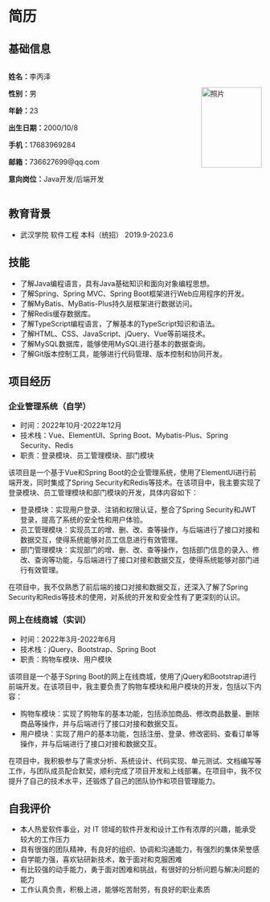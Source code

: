 # 简历

## 基础信息
<div style="display: flex; align-items: center;">
    <div>
        <p><strong>姓名：</strong>李丙泽</p>
        <p><strong>性别：</strong>男</p>
        <p><strong>年龄：</strong>23</p>
        <p><strong>出生日期：</strong>2000/10/8</p>
        <p><strong>手机：</strong>17683969284</p>
        <p><strong>邮箱：</strong>736627699@qq.com</p>
        <p><strong>意向岗位：</strong>Java开发/后端开发</p>
    </div>
    <div style="margin-left: auto;">
        <img src="/avatar.JPG" alt="照片" width="120" height="160"/>
    </div>
</div>

## 教育背景
- 武汉学院 软件工程 本科（统招） 2019.9-2023.6  

## 技能
- 了解Java编程语言，具有Java基础知识和面向对象编程思想。
- 了解Spring、Spring MVC、Spring Boot框架进行Web应用程序的开发。
- 了解MyBatis、MyBatis-Plus持久层框架进行数据访问。
- 了解Redis缓存数据库。
- 了解TypeScript编程语言，了解基本的TypeScript知识和语法。
- 了解HTML、CSS、JavaScript、jQuery、Vue等前端技术。
- 了解MySQL数据库，能够使用MySQL进行基本的数据查询。
- 了解Git版本控制工具，能够进行代码管理、版本控制和协同开发。


## 项目经历

### 企业管理系统（自学）

- 时间：2022年10月-2022年12月
- 技术栈：Vue、ElementUI、Spring Boot、Mybatis-Plus、Spring Security、Redis
- 职责：登录模块、员工管理模块、部门模块

该项目是一个基于Vue和Spring Boot的企业管理系统，使用了ElementUI进行前端开发，同时集成了Spring Security和Redis等技术。在该项目中，我主要实现了登录模块、员工管理模块和部门模块的开发，具体内容如下：

- 登录模块：实现用户登录、注销和权限认证，整合了Spring Security和JWT登录，提高了系统的安全性和用户体验。
- 员工管理模块：实现员工的增、删、改、查等操作，与后端进行了接口对接和数据交互，使得系统能够对员工信息进行有效管理。
- 部门管理模块：实现部门的增、删、改、查等操作，包括部门信息的录入、修改、查询等功能，与后端进行了接口对接和数据交互，使得系统能够对部门进行有效管理。

在项目中，我不仅熟悉了前后端的接口对接和数据交互，还深入了解了Spring Security和Redis等技术的使用，对系统的开发和安全性有了更深刻的认识。

### 网上在线商城（实训）

- 时间：2022年3月-2022年6月
- 技术栈：jQuery、Bootstrap、Spring Boot
- 职责：购物车模块、用户模块

该项目是一个基于Spring Boot的网上在线商城，使用了jQuery和Bootstrap进行前端开发。在该项目中，我主要负责了购物车模块和用户模块的开发，包括以下内容：

- 购物车模块：实现了购物车的基本功能，包括添加商品、修改商品数量、删除商品等操作，并与后端进行了接口对接和数据交互。
- 用户模块：实现了用户的基本功能，包括注册、登录、修改密码、查看订单等操作，并与后端进行了接口对接和数据交互。

在项目中，我积极参与了需求分析、系统设计、代码实现、单元测试、文档编写等工作，与团队成员配合默契，顺利完成了项目开发和上线部署。在项目中，我不仅提升了自己的技术水平，还锻炼了自己的团队协作和项目管理能力。


## 自我评价

- 本人热爱软件事业，对 IT 领域的软件开发和设计工作有浓厚的兴趣，能承受较大的工作压力
- 具有很强的团队精神，有良好的组织、协调和沟通能力，有强烈的集体荣誉感
- 自学能力强，喜欢钻研新技术，敢于面对和克服困难
- 有比较强的动手能力，勇于面对困难和挑战，有很好的分析问题与解决问题的能力
- 工作认真负责，积极上进，能够吃苦耐劳，有良好的职业素质
